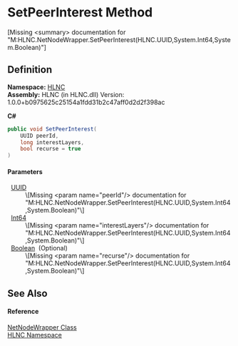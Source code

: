 # SetPeerInterest Method


\[Missing &lt;summary&gt; documentation for "M:HLNC.NetNodeWrapper.SetPeerInterest(HLNC.UUID,System.Int64,System.Boolean)"\]



## Definition
**Namespace:** <a href="N_HLNC">HLNC</a>  
**Assembly:** HLNC (in HLNC.dll) Version: 1.0.0+b0975625c25154a1fdd31b2c47aff0d2d2f398ac

**C#**
``` C#
public void SetPeerInterest(
	UUID peerId,
	long interestLayers,
	bool recurse = true
)
```



#### Parameters
<dl><dt>  <a href="T_HLNC_UUID">UUID</a></dt><dd>\[Missing &lt;param name="peerId"/&gt; documentation for "M:HLNC.NetNodeWrapper.SetPeerInterest(HLNC.UUID,System.Int64,System.Boolean)"\]</dd><dt>  <a href="https://learn.microsoft.com/dotnet/api/system.int64" target="_blank" rel="noopener noreferrer">Int64</a></dt><dd>\[Missing &lt;param name="interestLayers"/&gt; documentation for "M:HLNC.NetNodeWrapper.SetPeerInterest(HLNC.UUID,System.Int64,System.Boolean)"\]</dd><dt>  <a href="https://learn.microsoft.com/dotnet/api/system.boolean" target="_blank" rel="noopener noreferrer">Boolean</a>  (Optional)</dt><dd>\[Missing &lt;param name="recurse"/&gt; documentation for "M:HLNC.NetNodeWrapper.SetPeerInterest(HLNC.UUID,System.Int64,System.Boolean)"\]</dd></dl>

## See Also


#### Reference
<a href="T_HLNC_NetNodeWrapper">NetNodeWrapper Class</a>  
<a href="N_HLNC">HLNC Namespace</a>  
